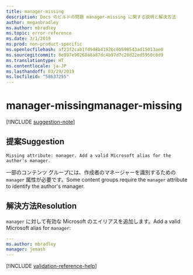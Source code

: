 ```yaml
---
title: manager-missing
description: Docs のビルドの問題 manager-missing に関する説明と解決方法
author: meganbradley
ms.author: mbradley
ms.topic: error-reference
ms.date: 3/1/2019
ms.prod: non-product-specific
ms.openlocfilehash: af23f2cab1fd948b4192bc0b598543ad15013ae0
ms.sourcegitcommit: 8e897e90268a8a87dc4b97d7c28d22ed5950c8d9
ms.translationtype: HT
ms.contentlocale: ja-JP
ms.lasthandoff: 03/29/2019
ms.locfileid: "58637255"
---
```

# <a name="manager-missing"></a><span data-ttu-id="15c62-103">manager-missing</span><span class="sxs-lookup"><span data-stu-id="15c62-103">manager-missing</span></span>

[!INCLUDE [suggestion-note](includes/suggestion-note.md)]

## <a name="suggestion"></a><span data-ttu-id="15c62-104">提案</span><span class="sxs-lookup"><span data-stu-id="15c62-104">Suggestion</span></span>

`Missing attribute: manager. Add a valid Microsoft alias for the author's manager.`

<span data-ttu-id="15c62-105">一部のコンテンツ グループには、作成者のマネージャーを識別するための `manager` 属性が必要です。</span><span class="sxs-lookup"><span data-stu-id="15c62-105">Some content groups require the `manager` attribute to identify the author's manager.</span></span>

## <a name="resolution"></a><span data-ttu-id="15c62-106">解決方法</span><span class="sxs-lookup"><span data-stu-id="15c62-106">Resolution</span></span>

<span data-ttu-id="15c62-107">`manager` に対して有効な Microsoft のエイリアスを追加します。</span><span class="sxs-lookup"><span data-stu-id="15c62-107">Add a valid Microsoft alias for `manager`:</span></span>

```yml
---
ms.author: mbradley
manager: jemash
---
```

<!--make sure to add this file to your includes folder and verify the path-->
[!INCLUDE [validation-reference-help](includes/validation-reference-help.md)]
